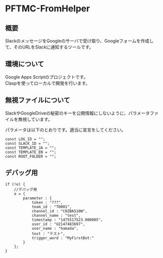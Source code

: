 # PFTMC-FromHelper
## 概要
SlackのメッセージをGoogleのサーバで受け取り、Googleフォームを作成して、そのURLをSlackに通知するツールです。

## 環境について
Google Apps Scriptのプロジェクトです。  
Claspを使ってローカルで開発を行います。

## 無視ファイルについて
SlackやGoogleDriveの秘密のキーを公開情報にしないように、パラメータファイルを無視しています。

パラメータは以下のとおりです。適当に宣言をしてください。

```
const LOG_ID = "";
const SLACK_ID = "";
const TEMPLATE_JA = "";
const TEMPLATE_EN = "";
const ROOT_FOLDER = "";
```

## デバッグ用
```
if (!e) {
    //デバッグ用
    e = {
        parameter : {
            token : "???",
            team_id : "T0001",
            channel_id : "C0ZBA510W",
            channel_name : "test",
            timestamp : "1475517523.000005",
            user_id : "U2147483697",
            user_name : "hamada",
            text : "テスト",
            trigger_word : "MyFirstBot:"
        }
    };
}
```